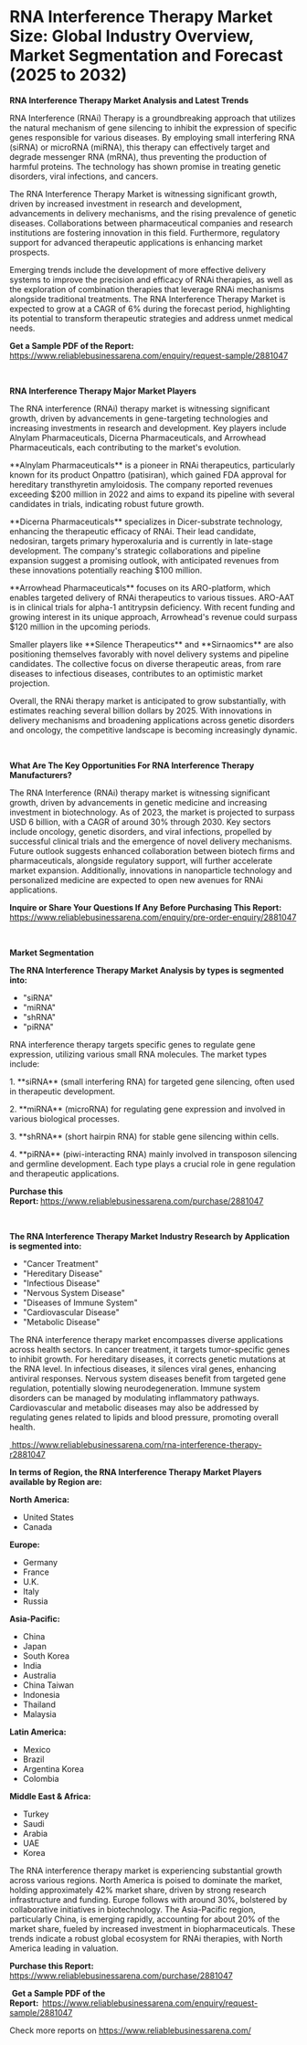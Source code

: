 <p><h1>RNA Interference Therapy Market Size: Global Industry Overview, Market Segmentation and Forecast (2025 to 2032)</h1></p><p><strong>RNA Interference Therapy Market Analysis and Latest Trends</strong></p>
<p><p>RNA Interference (RNAi) Therapy is a groundbreaking approach that utilizes the natural mechanism of gene silencing to inhibit the expression of specific genes responsible for various diseases. By employing small interfering RNA (siRNA) or microRNA (miRNA), this therapy can effectively target and degrade messenger RNA (mRNA), thus preventing the production of harmful proteins. The technology has shown promise in treating genetic disorders, viral infections, and cancers.</p><p>The RNA Interference Therapy Market is witnessing significant growth, driven by increased investment in research and development, advancements in delivery mechanisms, and the rising prevalence of genetic diseases. Collaborations between pharmaceutical companies and research institutions are fostering innovation in this field. Furthermore, regulatory support for advanced therapeutic applications is enhancing market prospects.</p><p>Emerging trends include the development of more effective delivery systems to improve the precision and efficacy of RNAi therapies, as well as the exploration of combination therapies that leverage RNAi mechanisms alongside traditional treatments. The RNA Interference Therapy Market is expected to grow at a CAGR of 6% during the forecast period, highlighting its potential to transform therapeutic strategies and address unmet medical needs.</p></p>
<p><strong>Get a Sample PDF of the Report:&nbsp;</strong> <a href="https://www.reliablebusinessarena.com/enquiry/request-sample/2881047?utm_campaign=3354&utm_medium=2&utm_source=Github&utm_content=ia&utm_term=12032025&utm_id=rna-interference-therapy">https://www.reliablebusinessarena.com/enquiry/request-sample/2881047</a></p>
<p>&nbsp;</p>
<p><strong>RNA Interference Therapy Major Market Players</strong></p>
<p><p>The RNA interference (RNAi) therapy market is witnessing significant growth, driven by advancements in gene-targeting technologies and increasing investments in research and development. Key players include Alnylam Pharmaceuticals, Dicerna Pharmaceuticals, and Arrowhead Pharmaceuticals, each contributing to the market's evolution.</p><p>**Alnylam Pharmaceuticals** is a pioneer in RNAi therapeutics, particularly known for its product Onpattro (patisiran), which gained FDA approval for hereditary transthyretin amyloidosis. The company reported revenues exceeding $200 million in 2022 and aims to expand its pipeline with several candidates in trials, indicating robust future growth.</p><p>**Dicerna Pharmaceuticals** specializes in Dicer-substrate technology, enhancing the therapeutic efficacy of RNAi. Their lead candidate, nedosiran, targets primary hyperoxaluria and is currently in late-stage development. The company's strategic collaborations and pipeline expansion suggest a promising outlook, with anticipated revenues from these innovations potentially reaching $100 million.</p><p>**Arrowhead Pharmaceuticals** focuses on its ARO-platform, which enables targeted delivery of RNAi therapeutics to various tissues. ARO-AAT is in clinical trials for alpha-1 antitrypsin deficiency. With recent funding and growing interest in its unique approach, Arrowhead's revenue could surpass $120 million in the upcoming periods.</p><p>Smaller players like **Silence Therapeutics** and **Sirnaomics** are also positioning themselves favorably with novel delivery systems and pipeline candidates. The collective focus on diverse therapeutic areas, from rare diseases to infectious diseases, contributes to an optimistic market projection.</p><p>Overall, the RNAi therapy market is anticipated to grow substantially, with estimates reaching several billion dollars by 2025. With innovations in delivery mechanisms and broadening applications across genetic disorders and oncology, the competitive landscape is becoming increasingly dynamic.</p></p>
<p>&nbsp;</p>
<p><strong>What Are The Key Opportunities For RNA Interference Therapy Manufacturers?</strong></p>
<p><p>The RNA Interference (RNAi) therapy market is witnessing significant growth, driven by advancements in genetic medicine and increasing investment in biotechnology. As of 2023, the market is projected to surpass USD 6 billion, with a CAGR of around 30% through 2030. Key sectors include oncology, genetic disorders, and viral infections, propelled by successful clinical trials and the emergence of novel delivery mechanisms. Future outlook suggests enhanced collaboration between biotech firms and pharmaceuticals, alongside regulatory support, will further accelerate market expansion. Additionally, innovations in nanoparticle technology and personalized medicine are expected to open new avenues for RNAi applications.</p></p>
<p><strong>Inquire or Share Your Questions If Any Before Purchasing This Report:</strong> <a href="https://www.reliablebusinessarena.com/enquiry/pre-order-enquiry/2881047?utm_campaign=3354&utm_medium=2&utm_source=Github&utm_content=ia&utm_term=12032025&utm_id=rna-interference-therapy">https://www.reliablebusinessarena.com/enquiry/pre-order-enquiry/2881047</a></p>
<p>&nbsp;</p>
<p><strong>Market Segmentation</strong></p>
<p><strong>The RNA Interference Therapy Market Analysis by types is segmented into:</strong></p>
<p><ul><li>"siRNA"</li><li>"miRNA"</li><li>"shRNA"</li><li>"piRNA"</li></ul></p>
<p><p>RNA interference therapy targets specific genes to regulate gene expression, utilizing various small RNA molecules. The market types include:</p><p>1. **siRNA** (small interfering RNA) for targeted gene silencing, often used in therapeutic development.</p><p>2. **miRNA** (microRNA) for regulating gene expression and involved in various biological processes.</p><p>3. **shRNA** (short hairpin RNA) for stable gene silencing within cells.</p><p>4. **piRNA** (piwi-interacting RNA) mainly involved in transposon silencing and germline development. Each type plays a crucial role in gene regulation and therapeutic applications.</p></p>
<p><strong>Purchase this Report:&nbsp;</strong><a href="https://www.reliablebusinessarena.com/purchase/2881047?utm_campaign=3354&utm_medium=2&utm_source=Github&utm_content=ia&utm_term=12032025&utm_id=rna-interference-therapy">https://www.reliablebusinessarena.com/purchase/2881047</a></p>
<p>&nbsp;</p>
<p><strong>The RNA Interference Therapy Market Industry Research by Application is segmented into:</strong></p>
<p><ul><li>"Cancer Treatment"</li><li>"Hereditary Disease"</li><li>"Infectious Disease"</li><li>"Nervous System Disease"</li><li>"Diseases of Immune System"</li><li>"Cardiovascular Disease"</li><li>"Metabolic Disease"</li></ul></p>
<p><p>The RNA interference therapy market encompasses diverse applications across health sectors. In cancer treatment, it targets tumor-specific genes to inhibit growth. For hereditary diseases, it corrects genetic mutations at the RNA level. In infectious diseases, it silences viral genes, enhancing antiviral responses. Nervous system diseases benefit from targeted gene regulation, potentially slowing neurodegeneration. Immune system disorders can be managed by modulating inflammatory pathways. Cardiovascular and metabolic diseases may also be addressed by regulating genes related to lipids and blood pressure, promoting overall health.</p></p>
<p><a href="https://www.reliablebusinessarena.com/rna-interference-therapy-r2881047?utm_campaign=3354&utm_medium=2&utm_source=Github&utm_content=ia&utm_term=12032025&utm_id=rna-interference-therapy">&nbsp;https://www.reliablebusinessarena.com/rna-interference-therapy-r2881047</a></p>
<p><strong>In terms of Region, the RNA Interference Therapy Market Players available by Region are:</strong></p>
<p>
    <p> <strong> North America: </strong>
        <ul>
            <li>United States</li>
            <li>Canada</li>
        </ul>
        </p> 
    <p> <strong> Europe: </strong>
        <ul>
            <li>Germany</li>
            <li>France</li>
            <li>U.K.</li>
            <li>Italy</li>
            <li>Russia</li>
        </ul>
        </p> 
    <p> <strong> Asia-Pacific: </strong>
        <ul>
            <li>China</li>
            <li>Japan</li>
            <li>South Korea</li>
            <li>India</li>
            <li>Australia</li>
            <li>China Taiwan</li>
            <li>Indonesia</li>
            <li>Thailand</li>
            <li>Malaysia</li>
        </ul>
        </p> 
    <p> <strong> Latin America: </strong>
        <ul>
            <li>Mexico</li>
            <li>Brazil</li>
            <li>Argentina Korea</li>
            <li>Colombia</li>
        </ul>
        </p> 
    <p> <strong> Middle East & Africa: </strong>
        <ul>
            <li>Turkey</li>
            <li>Saudi</li>
            <li>Arabia</li>
            <li>UAE</li>
            <li>Korea</li>
        </ul>
    </p>
    </p>
<p><p>The RNA interference therapy market is experiencing substantial growth across various regions. North America is poised to dominate the market, holding approximately 42% market share, driven by strong research infrastructure and funding. Europe follows with around 30%, bolstered by collaborative initiatives in biotechnology. The Asia-Pacific region, particularly China, is emerging rapidly, accounting for about 20% of the market share, fueled by increased investment in biopharmaceuticals. These trends indicate a robust global ecosystem for RNAi therapies, with North America leading in valuation.</p></p>
<p><strong>Purchase this Report: </strong><a href="https://www.reliablebusinessarena.com/purchase/2881047?utm_campaign=3354&utm_medium=2&utm_source=Github&utm_content=ia&utm_term=12032025&utm_id=rna-interference-therapy">https://www.reliablebusinessarena.com/purchase/2881047</a></p>
<p>&nbsp;<strong>Get a Sample PDF of the Report:&nbsp;&nbsp;</strong><a href="https://www.reliablebusinessarena.com/enquiry/request-sample/2881047?utm_campaign=3354&utm_medium=2&utm_source=Github&utm_content=ia&utm_term=12032025&utm_id=rna-interference-therapy">https://www.reliablebusinessarena.com/enquiry/request-sample/2881047</a></p>
<p><strong></strong></p>
<p>Check more reports on <a href="https://www.reliablebusinessarena.com/?utm_campaign=3354&utm_medium=2&utm_source=Github&utm_content=ia&utm_term=12032025&utm_id=rna-interference-therapy">https://www.reliablebusinessarena.com/</a></p>